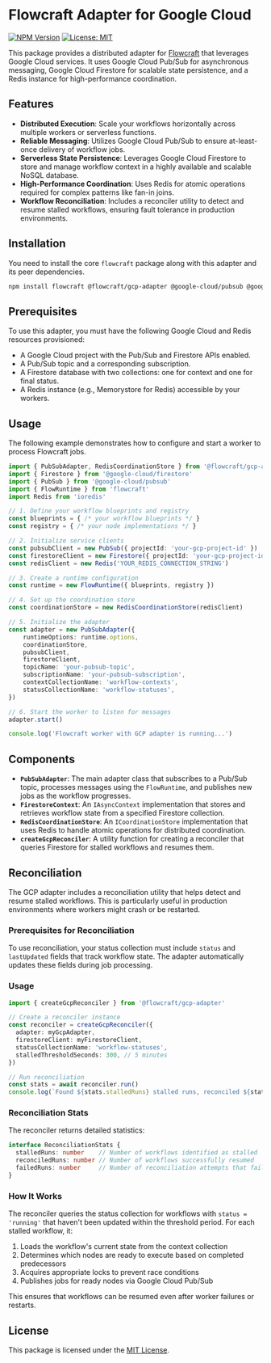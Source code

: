 # Flowcraft Adapter for Google Cloud

[![NPM Version](https://img.shields.io/npm/v/@flowcraft/gcp-adapter.svg)](https://www.npmjs.com/package/@flowcraft/gcp-adapter)
[![License: MIT](https://img.shields.io/badge/License-MIT-yellow.svg)](https://opensource.org/licenses/MIT)

This package provides a distributed adapter for [Flowcraft](https://www.npmjs.com/package/flowcraft) that leverages Google Cloud services. It uses Google Cloud Pub/Sub for asynchronous messaging, Google Cloud Firestore for scalable state persistence, and a Redis instance for high-performance coordination.

## Features

- **Distributed Execution**: Scale your workflows horizontally across multiple workers or serverless functions.
- **Reliable Messaging**: Utilizes Google Cloud Pub/Sub to ensure at-least-once delivery of workflow jobs.
- **Serverless State Persistence**: Leverages Google Cloud Firestore to store and manage workflow context in a highly available and scalable NoSQL database.
- **High-Performance Coordination**: Uses Redis for atomic operations required for complex patterns like fan-in joins.
- **Workflow Reconciliation**: Includes a reconciler utility to detect and resume stalled workflows, ensuring fault tolerance in production environments.

## Installation

You need to install the core `flowcraft` package along with this adapter and its peer dependencies.

```bash
npm install flowcraft @flowcraft/gcp-adapter @google-cloud/pubsub @google-cloud/firestore ioredis
```

## Prerequisites

To use this adapter, you must have the following Google Cloud and Redis resources provisioned:
- A Google Cloud project with the Pub/Sub and Firestore APIs enabled.
- A Pub/Sub topic and a corresponding subscription.
- A Firestore database with two collections: one for context and one for final status.
- A Redis instance (e.g., Memorystore for Redis) accessible by your workers.

## Usage

The following example demonstrates how to configure and start a worker to process Flowcraft jobs.

```typescript
import { PubSubAdapter, RedisCoordinationStore } from '@flowcraft/gcp-adapter'
import { Firestore } from '@google-cloud/firestore'
import { PubSub } from '@google-cloud/pubsub'
import { FlowRuntime } from 'flowcraft'
import Redis from 'ioredis'

// 1. Define your workflow blueprints and registry
const blueprints = { /* your workflow blueprints */ }
const registry = { /* your node implementations */ }

// 2. Initialize service clients
const pubsubClient = new PubSub({ projectId: 'your-gcp-project-id' })
const firestoreClient = new Firestore({ projectId: 'your-gcp-project-id' })
const redisClient = new Redis('YOUR_REDIS_CONNECTION_STRING')

// 3. Create a runtime configuration
const runtime = new FlowRuntime({ blueprints, registry })

// 4. Set up the coordination store
const coordinationStore = new RedisCoordinationStore(redisClient)

// 5. Initialize the adapter
const adapter = new PubSubAdapter({
	runtimeOptions: runtime.options,
	coordinationStore,
	pubsubClient,
	firestoreClient,
	topicName: 'your-pubsub-topic',
	subscriptionName: 'your-pubsub-subscription',
	contextCollectionName: 'workflow-contexts',
	statusCollectionName: 'workflow-statuses',
})

// 6. Start the worker to listen for messages
adapter.start()

console.log('Flowcraft worker with GCP adapter is running...')
```

## Components

- **`PubSubAdapter`**: The main adapter class that subscribes to a Pub/Sub topic, processes messages using the `FlowRuntime`, and publishes new jobs as the workflow progresses.
- **`FirestoreContext`**: An `IAsyncContext` implementation that stores and retrieves workflow state from a specified Firestore collection.
- **`RedisCoordinationStore`**: An `ICoordinationStore` implementation that uses Redis to handle atomic operations for distributed coordination.
- **`createGcpReconciler`**: A utility function for creating a reconciler that queries Firestore for stalled workflows and resumes them.

## Reconciliation

The GCP adapter includes a reconciliation utility that helps detect and resume stalled workflows. This is particularly useful in production environments where workers might crash or be restarted.

### Prerequisites for Reconciliation

To use reconciliation, your status collection must include `status` and `lastUpdated` fields that track workflow state. The adapter automatically updates these fields during job processing.

### Usage

```typescript
import { createGcpReconciler } from '@flowcraft/gcp-adapter'

// Create a reconciler instance
const reconciler = createGcpReconciler({
  adapter: myGcpAdapter,
  firestoreClient: myFirestoreClient,
  statusCollectionName: 'workflow-statuses',
  stalledThresholdSeconds: 300, // 5 minutes
})

// Run reconciliation
const stats = await reconciler.run()
console.log(`Found ${stats.stalledRuns} stalled runs, reconciled ${stats.reconciledRuns} runs`)
```

### Reconciliation Stats

The reconciler returns detailed statistics:

```typescript
interface ReconciliationStats {
  stalledRuns: number    // Number of workflows identified as stalled
  reconciledRuns: number // Number of workflows successfully resumed
  failedRuns: number     // Number of reconciliation attempts that failed
}
```

### How It Works

The reconciler queries the status collection for workflows with `status = 'running'` that haven't been updated within the threshold period. For each stalled workflow, it:

1. Loads the workflow's current state from the context collection
2. Determines which nodes are ready to execute based on completed predecessors
3. Acquires appropriate locks to prevent race conditions
4. Publishes jobs for ready nodes via Google Cloud Pub/Sub

This ensures that workflows can be resumed even after worker failures or restarts.

## License

This package is licensed under the [MIT License](LICENSE).
